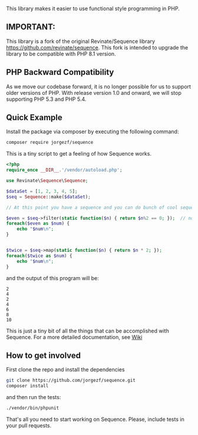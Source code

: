 This library makes it easier to use functional style programming in PHP. 

## IMPORTANT:
This library is a fork of the original Revinate/Sequence library https://github.com/revinate/sequence. 
This fork is intended to upgrade the library to be compatible with PHP 8.1 version.

## PHP Backward Compatibility
As we move our codebase forward, it is no longer possible for us to support older versions of PHP.
With release version 1.0 and onward, we will stop supporting PHP 5.3 and PHP 5.4.

## Quick Example

Install the package via composer by executing the following command:

```Bash
composer require jorgezf/sequence
```

This is a tiny script to get a feeling of how Sequence works.

```php
<?php
require_once __DIR__.'/vendor/autoload.php';

use Revinate\Sequence\Sequence;

$dataSet = [1, 2, 3, 4, 5];
$seq = Sequence::make($dataSet);

// At this point you have a sequence and you can do bunch of cool sequence stuff with it

$even = $seq->filter(static function($n) { return $n%2 == 0; });  // nothing is evaluated here because of lazy loading
foreach($even as $num) {
    echo "$num\n";
}


$twice = $seq->map(static function($n) { return $n * 2; });
foreach($twice as $num) {
    echo "$num\n";
}
```

and the output of this program will be:

    2
    4
    2
    4
    6
    8
    10

This is just a tiny bit of all the things that can be accomplished with Sequence.
For a more detailed documentation, see [Wiki](https://github.com/revinate/sequence/wiki/Sequence-Functional-Library)

## How to get involved

First clone the repo and install the dependencies

```Bash
git clone https://github.com/jorgezf/sequence.git
composer install
```

and then run the tests:

```Bash
./vendor/bin/phpunit
```

That's all you need to start working on Sequence. Please, include tests in your pull requests.